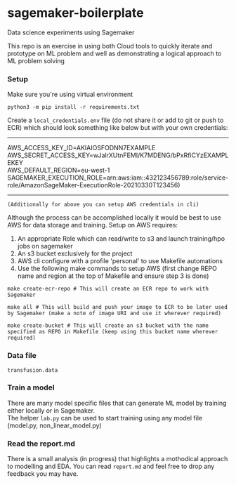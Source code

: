 # sagemaker-boilerplate
Data science experiments using Sagemaker  

This repo is an exercise in using both Cloud tools to quickly iterate and prototype on ML problem and well as demonstrating a logical approach to ML problem solving

### Setup 
Make sure you're using virtual environment

```shell
python3 -m pip install -r requirements.txt
```

Create a ```local_credentials.env``` file (do not share it or add to git or push to ECR) which should look something like below but with your own credentials:

---
AWS_ACCESS_KEY_ID=AKIAIOSFODNN7EXAMPLE  
AWS_SECRET_ACCESS_KEY=wJalrXUtnFEMI/K7MDENG/bPxRfiCYzEXAMPLEKEY  
AWS_DEFAULT_REGION=eu-west-1  
SAGEMAKER_EXECUTION_ROLE=arn:aws:iam::432123456789:role/service-role/AmazonSageMaker-ExecutionRole-20210330T123456)

---
    
    (Additionally for above you can setup AWS credentials in cli)

Although the process can be accomplished locally it would be best to use AWS for data storage and training.
Setup on AWS requires:
1. An appropriate Role which can read/write to s3 and launch training/hpo jobs on sagemaker
2. An s3 bucket exclusively for the project
3. AWS cli configure with a profile 'personal' to use Makefile automations
4. Use the following make commands to setup AWS (first change REPO name and region at the top of Makefile and ensure step 3 is done)

```shell
make create-ecr-repo # This will create an ECR repo to work with Sagemaker

make all # This will build and push your image to ECR to be later used by Sagemaker (make a note of image URI and use it wherever required)

make create-bucket # This will create an s3 bucket with the name specified as REPO in Makefile (keep using this bucket name wherever required)
```

### Data file
```transfusion.data```


### Train a model
There are many model specific files that can generate ML model by training either locally or in Sagemaker.  
The helper ```lab.py``` can be used to start training using any model file (model.py, non_linear_model.py)



### Read the report.md
There is a small analysis (in progress) that highlights a mothodical approach to modelling and EDA. You can read `report.md` and feel free to drop any feedback you may have.
